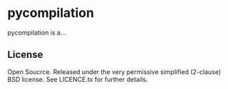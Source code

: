 pycompilation
=========

pycompilation is a...

## License
Open Soucrce. Released under the very permissive simplified (2-clause) BSD license. See LICENCE.tx for further details.
